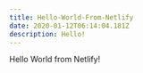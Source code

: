 ```yaml
---
title: Hello-World-From-Netlify
date: 2020-01-12T06:14:04.181Z
description: Hello!
---
```

Hello World from Netlify!
